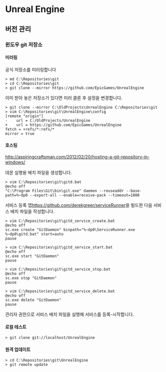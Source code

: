 # Unreal Engine

## 버전 관리 

### 윈도우 git 저장소 

#### 미러링

공식 저장소를 미러링합니다

    > md C:\Repositories\git
    > cd C:\Repositories\git
    > git clone --mirror https://github.com/EpicGames/UnrealEngine

이미 받아 놓은 저장소가 있다면 미러 클론 후 설정을 변경합니다.

    > git clone --mirror C:\OldProjects\UnrealEngine C:\Repositories\git
    > vim C:\Repositories\git\UnrealEngine\config
    [remote "origin"]
    -    url = C:/OldProjects/UnrealEngine
    +    url = https://github.com/EpicGames/UnrealEngine
	fetch = +refs/*:refs/*
	mirror = true

#### 호스팅

<http://aspiringcraftsman.com/2012/02/20/hosting-a-git-repository-in-windows/>

데몬 실행용 배치 파일을 생성합니다.

    > vim C:\Repositories\git\gitd.bat
    @echo off
    "C:\Program Files\Git\bin\git.exe" daemon --reuseaddr --base-path=%~dp0 --export-all --enable=receive-pack --timeout=1800

서비스 등록 앱<https://github.com/derekgreer/serviceRunner>을 빌드한 다음 서비스 배치 파일을 작성합니다.

    > vim C:\Repositories\git\gitd_service_create.bat
    @echo off
    sc.exe create "GitDaemon" binpath="%~dp0\ServiceRunner.exe %~dp0\gitd.bat" start=auto
    pause

    > vim C:\Repositories\git\gitd_service_start.bat
    @echo off
    sc.exe start "GitDaemon"
    pause

    > vim C:\Repositories\git\gitd_service_stop.bat
    @echo off
    sc.exe stop "GitDaemon"
    pause

    > vim C:\Repositories\git\gitd_service_delete.bat
    @echo off
    sc.exe delete "GitDaemon"
    pause

관리자 권한으로 서비스 배치 파일을 실행해 서비스를 등록-시작합니다. 

#### 로컬 테스트

    > git clone git://localhost/UnrealEngine

#### 원격 업데이트

    > cd C:\Repositories\git\UnrealEngine
    > git remote update